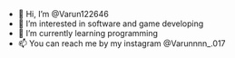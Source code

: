 - 👋 Hi, I’m @Varun122646
- 👀 I’m interested in software and game developing
- 🌱 I’m currently learning programming
- 📫 You can reach me by my instagram @Varunnnn_.017

<!---
Varun122646/Varun122646 is a ✨ special ✨ repository because its `README.md` (this file) appears on your GitHub profile.
You can click the Preview link to take a look at your changes.
--->
